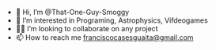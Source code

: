 - 👋 Hi, I’m @That-One-Guy-Smoggy
- 👀 I’m interested in Programing, Astrophysics, Vifdeogames
- 😶‍🌫️ I’m looking to collaborate on any project
- 📫 How to reach me franciscocasesguaita@gmail.com

<!---
That-One-Guy-Smoggy/That-One-Guy-Smoggy is a ✨ special ✨ repository because its `README.md` (this file) appears on your GitHub profile.
You can click the Preview link to take a look at your changes.
--->
